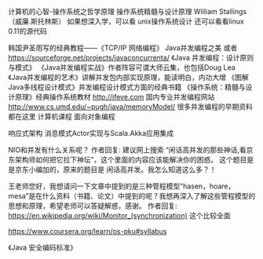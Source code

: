 计算机的心智-操作系统之哲学原理
操作系统精髓与设计原理             William Stallings（威廉.斯托林斯）
如果想深入学，可以看
unix操作系统设计
还可以看看linux 0.11的源代码

  韩国尹圣雨写的经典教程——《TCP/IP 网络编程》
  Java并发编程之美   或者 https://sourceforge.net/projects/javaconcurrenta/
《Java 并发编程：设计原则与模式》
《Java并发编程实战》作者阵容可谓大师云集，也包括Doug Lea
《Java并发编程的艺术》讲解并发包内部实现原理，能读明白，内功大增
《图解Java多线程设计模式》并发编程设计模式方面的经典书籍
《操作系统：精髓与设计原理》经典操作系统教材
http://ifeve.com 国内专业并发编程网站
http://www.cs.umd.edu/~pugh/java/memoryModel/ 很多并发编程的早期资料都在这里
计算机课程 面向对象编程 

响应式架构 消息模式Actor实现与Scala.Akka应用集成

NIO和并发有什么关系呢？
作者回复: 建议网上搜索 “闲话高并发的那些神话,看京东架构师如何把它拉下神坛”，这个里面的内容应该能解决你的困惑。
这个题目是是京东小编加的，原来的题目是 闲话高并发。我怎么知道这么多？！


王老师您好，我想请问一下文章中提到的是三种管程模型“hasen，hoare，mesa”是在什么资料（书籍、论文）中提到的呢？我想再深入了解这些管程模型的思想和原理，希望老师可以答疑解惑，感谢。
作者回复: https://en.wikipedia.org/wiki/Monitor_(synchronization) 这个比较全面


https://www.coursera.org/learn/os-pku#syllabus


《Java 安全编码标准》

